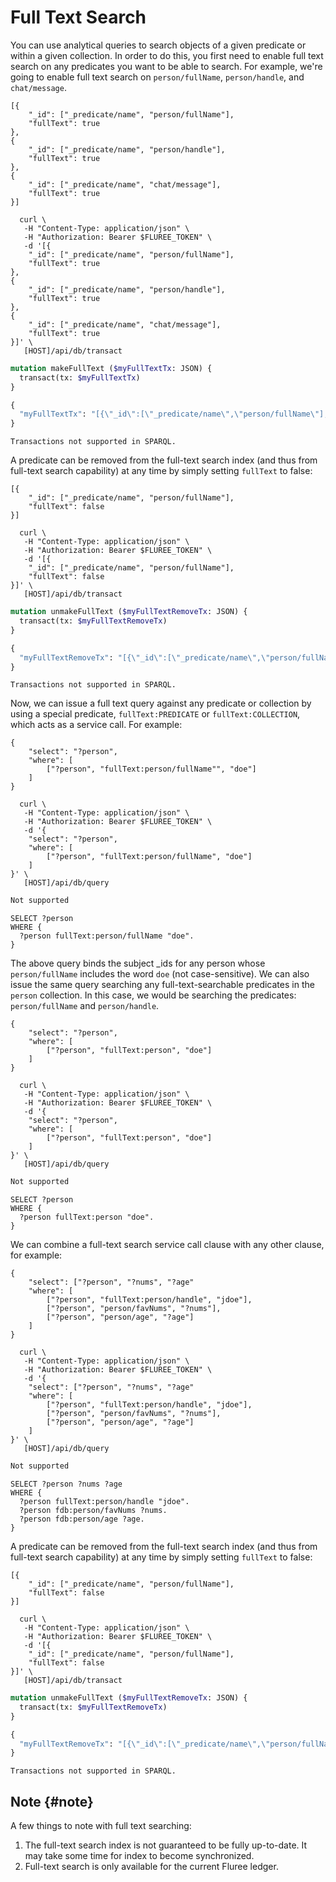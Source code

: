 # Full Text Search

You can use analytical queries to search objects of a given predicate or within
a given collection. In order to do this, you first need to enable full text search
on any predicates you want to be able to search. For example, we're going to enable
full text search on `person/fullName`, `person/handle`, and `chat/message`.

```flureeql
[{
    "_id": ["_predicate/name", "person/fullName"],
    "fullText": true
},
{
    "_id": ["_predicate/name", "person/handle"],
    "fullText": true
},
{
    "_id": ["_predicate/name", "chat/message"],
    "fullText": true
}]
```

```curl
  curl \
   -H "Content-Type: application/json" \
   -H "Authorization: Bearer $FLUREE_TOKEN" \
   -d '[{
    "_id": ["_predicate/name", "person/fullName"],
    "fullText": true
},
{
    "_id": ["_predicate/name", "person/handle"],
    "fullText": true
},
{
    "_id": ["_predicate/name", "chat/message"],
    "fullText": true
}]' \
   [HOST]/api/db/transact
```

```graphql
mutation makeFullText ($myFullTextTx: JSON) {
  transact(tx: $myFullTextTx)
}

{
  "myFullTextTx": "[{\"_id\":[\"_predicate/name\",\"person/fullName\"],\"fullText\":true},{\"_id\":[\"_predicate/name\",\"person/handle\"],\"fullText\":true},{\"_id\":[\"_predicate/name\",\"chat/message\"],\"fullText\":true}]"
}
```

```sparql
Transactions not supported in SPARQL.
```

A predicate can be removed from the full-text search index (and thus from full-text
search capability) at any time by simply setting `fullText` to false:

```flureeql
[{
    "_id": ["_predicate/name", "person/fullName"],
    "fullText": false
}]
```

```curl
  curl \
   -H "Content-Type: application/json" \
   -H "Authorization: Bearer $FLUREE_TOKEN" \
   -d '[{
    "_id": ["_predicate/name", "person/fullName"],
    "fullText": false
}]' \
   [HOST]/api/db/transact
```

```graphql
mutation unmakeFullText ($myFullTextRemoveTx: JSON) {
  transact(tx: $myFullTextRemoveTx)
}

{
  "myFullTextRemoveTx": "[{\"_id\":[\"_predicate/name\",\"person/fullName\"],\"fullText\":false}]"
}
```

```sparql
Transactions not supported in SPARQL.
```

Now, we can issue a full text query against any predicate or collection by using
a special predicate, `fullText:PREDICATE` or `fullText:COLLECTION`, which acts
as a service call. For example:

```flureeql
{
    "select": "?person",
    "where": [
        ["?person", "fullText:person/fullName"", "doe"]
    ]
}
```

```curl
  curl \
   -H "Content-Type: application/json" \
   -H "Authorization: Bearer $FLUREE_TOKEN" \
   -d '{
    "select": "?person",
    "where": [
        ["?person", "fullText:person/fullName", "doe"]
    ]
}' \
   [HOST]/api/db/query
```

```graphql
Not supported
```

```sparql
SELECT ?person
WHERE {
  ?person fullText:person/fullName "doe".
}
```

The above query binds the subject _ids for any person whose `person/fullName`
includes the word `doe` (not case-sensitive). We can also issue the same query
searching any full-text-searchable predicates in the `person` collection. In
this case, we would be searching the predicates: `person/fullName` and `person/handle`.

```flureeql
{
    "select": "?person",
    "where": [
        ["?person", "fullText:person", "doe"]
    ]
}
```

```curl
  curl \
   -H "Content-Type: application/json" \
   -H "Authorization: Bearer $FLUREE_TOKEN" \
   -d '{
    "select": "?person",
    "where": [
        ["?person", "fullText:person", "doe"]
    ]
}' \
   [HOST]/api/db/query
```

```graphql
Not supported
```

```sparql
SELECT ?person
WHERE {
  ?person fullText:person "doe".
}
```

We can combine a full-text search service call clause with any other clause, for
example:

```flureeql
{
    "select": ["?person", "?nums", "?age"
    "where": [
        ["?person", "fullText:person/handle", "jdoe"],
        ["?person", "person/favNums", "?nums"],
        ["?person", "person/age", "?age"]
    ]
}
```

```curl
  curl \
   -H "Content-Type: application/json" \
   -H "Authorization: Bearer $FLUREE_TOKEN" \
   -d '{
    "select": ["?person", "?nums", "?age"
    "where": [
        ["?person", "fullText:person/handle", "jdoe"],
        ["?person", "person/favNums", "?nums"],
        ["?person", "person/age", "?age"]
    ]
}' \
   [HOST]/api/db/query
```

```graphql
Not supported
```

```sparql
SELECT ?person ?nums ?age
WHERE {
  ?person fullText:person/handle "jdoe".
  ?person fdb:person/favNums ?nums.
  ?person fdb:person/age ?age.
}
```

A predicate can be removed from the full-text search index (and thus from full-text
search capability) at any time by simply setting `fullText` to false:

```flureeql
[{
    "_id": ["_predicate/name", "person/fullName"],
    "fullText": false
}]
```

```curl
  curl \
   -H "Content-Type: application/json" \
   -H "Authorization: Bearer $FLUREE_TOKEN" \
   -d '[{
    "_id": ["_predicate/name", "person/fullName"],
    "fullText": false
}]' \
   [HOST]/api/db/transact
```

```graphql
mutation unmakeFullText ($myFullTextRemoveTx: JSON) {
  transact(tx: $myFullTextRemoveTx)
}

{
  "myFullTextRemoveTx": "[{\"_id\":[\"_predicate/name\",\"person/fullName\"],\"fullText\":false}]"
}
```

```sparql
Transactions not supported in SPARQL.
```

## Note {#note}

A few things to note with full text searching:

1. The full-text search index is not guaranteed to be fully
  up-to-date. It may take some time for index to become synchronized.
2. Full-text search is only available for the current Fluree ledger.
